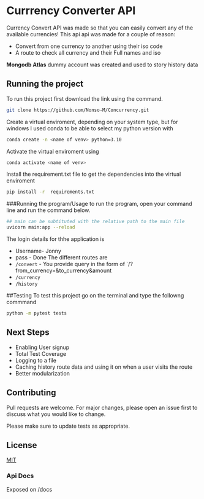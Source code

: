 # Currrency Converter API
Currency Convert API was made so that you can easily convert any of the available currencies!
This api api was made for a couple of reason:
- Convert from one currency to another using their iso code
- A route to check all currency and their Full names and iso

**Mongodb Atlas** dummy account was created and used to story history data
## Running the project
To run this project first download the link using the command.
```bash
git clone https://github.com/Nonso-M/Concurrency.git
```
Create a  virtual enviroment, depending on your system type, but for windows I used conda to be able to select my python version with
```bash
conda create -n <name of venv> python=3.10
```
Activate the virtual enviroment using
```bash
conda activate <name of venv>
```
Install the requirement.txt file to get the dependencies into the virtual enviroment
```bash
pip install -r  requirements.txt
```

###Running the program/Usage
to run the program, open your command line and run the command below.
```bash
## main can be subtituted with the relative path to the main file 
uvicorn main:app --reload
```

The login details for thhe application is
- Username- Jonny
- pass - Done
The different routes are
- `/convert` - You provide query in the form of 
`/?from_currency=<currency iso>&to_currency<contry iso>&amount<enter integer> 
- `/currency`  
- `/history`


##Testing
To test this project go on the terminal and type the followng commmand

```bash
python -m pytest tests
```

## Next Steps
- Enabling User signup
- Total Test Coverage
- Logging to a file
- Caching history route data and using it on when a user visits the route
- Better modularization

## Contributing

Pull requests are welcome. For major changes, please open an issue first
to discuss what you would like to change.

Please make sure to update tests as appropriate.

## License

[MIT](https://choosealicense.com/licenses/mit/)


### Api Docs
Exposed on /docs
